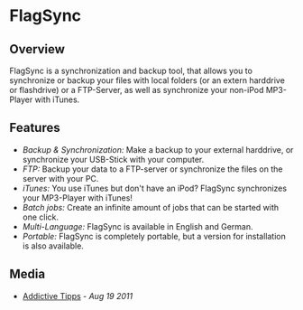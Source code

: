 FlagSync
========

Overview
--------
FlagSync is a synchronization and backup tool, that allows you to synchronize or backup your files 
with local folders (or an extern harddrive or flashdrive) or a FTP-Server, as well as synchronize your non-iPod MP3-Player with iTunes.

Features
--------
- *Backup & Synchronization:* Make a backup to your external harddrive, or synchronize your USB-Stick with your computer.
- *FTP:* Backup your data to a FTP-server or synchronize the files on the server with your PC.
- *iTunes:* You use iTunes but don't have an iPod? FlagSync synchronizes your MP3-Player with iTunes!
- *Batch jobs:* Create an infinite amount of jobs that can be started with one click.
- *Multi-Language:* FlagSync is available in English and German.
- *Portable:* FlagSync is completely portable, but a version for installation is also available.

Media
-----
- [Addictive Tipps](http://www.addictivetips.com/windows-tips/sync-itunes-with-portable-media-player-backup-data-on-ftp-usb-flagsync/)  - *Aug 19 2011*